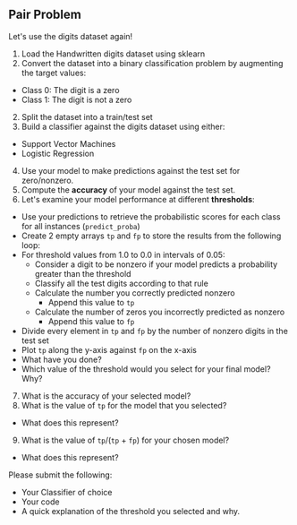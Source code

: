 ## Pair Problem

Let's use the digits dataset again!

1. Load the Handwritten digits dataset using sklearn
2. Convert the dataset into a binary classification problem by augmenting the target values:
  - Class 0: The digit is a zero
  - Class 1: The digit is not a zero
2. Split the dataset into a train/test set
3. Build a classifier against the digits dataset using either:
  - Support Vector Machines
  - Logistic Regression
4. Use your model to make predictions against the test set for zero/nonzero.
5. Compute the **accuracy** of your model against the test set.
6. Let's examine your model performance at different **thresholds**:
  - Use your predictions to retrieve the probabilistic scores for each class for all instances (`predict_proba`)
  - Create 2 empty arrays `tp` and `fp` to store the results from the following loop:
  - For threshold values from 1.0 to 0.0 in intervals of 0.05:
    - Consider a digit to be nonzero if your model predicts a probability greater than the threshold
    - Classify all the test digits according to that rule
    - Calculate the number you correctly predicted nonzero
      - Append this value to `tp`
    - Calculate the number of zeros you incorrectly predicted as nonzero
      - Append this value to `fp`
  - Divide every element in `tp` and `fp` by the number of nonzero digits in the test set
  - Plot `tp` along the y-axis against `fp` on the x-axis
  - What have you done?
  - Which value of the threshold would you select for your final model?  Why?
7. What is the accuracy of your selected model?
8. What is the value of `tp` for the model that you selected?
  - What does this represent?
9. What is the value of `tp`/(`tp` + `fp`) for your chosen model?
  - What does this represent?

Please submit the following:
- Your Classifier of choice
- Your code
- A quick explanation of the threshold you selected and why.

